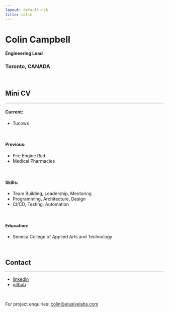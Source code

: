 ```yaml
---
layout: default.njk
title: colin
---
```


# Colin Campbell
**Engineering Lead**
### Toronto, CANADA
<p>&nbsp;</p>

## Mini CV
---
#### Current: 
* Tucows

<p>&nbsp;</p>

#### Previous:
* Fire Engine Red
* Medical Pharmacies

<p>&nbsp;</p>

#### Skills:
* Team Building, Leadership, Mentoring
* Programming, Architecture, Design
* CI/CD, Testing, Automation

<p>&nbsp;</p>

#### Education:
* Seneca College of Applied Arts and Technology

<p>&nbsp;</p>

## Contact
---
* [linkedin](https://www.linkedin.com/in/colincode/)
* [github](https://github.com/colinac)

<p>&nbsp;</p>

For project enquiries: [colin@elusivelabs.com](mailto:colin@elusivelabs.com)
